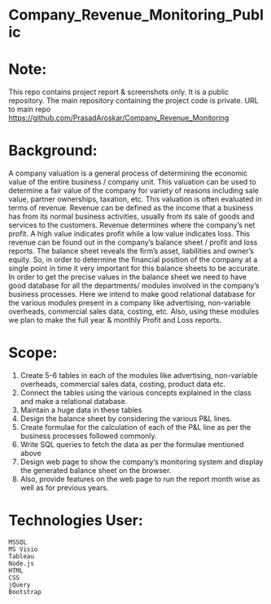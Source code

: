 # Company_Revenue_Monitoring_Public

# Note:
This repo contains project report & screenshots only. It is a public repository. The main repository containing the project code is private. URL to main repo https://github.com/PrasadAroskar/Company_Revenue_Monitoring

# Background: 
A company valuation is a general process of determining the economic value of the entire business / company unit. This valuation can be used to determine a fair value of the company for variety of reasons including sale value, partner ownerships, taxation, etc. This valuation is often evaluated in terms of revenue. Revenue can be defined as the income that a business has from its normal business activities, usually from its sale of goods and services to the customers. Revenue determines where the company’s net profit. A high value indicates profit while a low value indicates loss. This revenue can be found out in the company’s balance sheet / profit and loss reports. The balance sheet reveals the firm’s asset, liabilities and owner’s equity. So, in order to determine the financial position of the company at a single point in time it very important for this balance sheets to be accurate. In order to get the precise values in the balance sheet we need to have good database for all the departments/ modules involved in the company’s business processes. Here we intend to make good relational database for the various modules present in a company like advertising, non-variable overheads, commercial sales data, costing, etc. Also, using these modules we plan to make the full year & monthly Profit and Loss reports.

# Scope:
1. Create 5-6 tables in each of the modules like advertising, non-variable overheads, commercial sales data, costing, product data etc. 
2. Connect the tables using the various concepts explained in the class and make a relational database.
3. Maintain a huge data in these tables
4. Design the balance sheet by considering the various P&L lines.
5. Create formulae for the calculation of each of the P&L line as per the business processes followed commonly.
6. Write SQL queries to fetch the data as per the formulae mentioned above
7. Design web page to show the company’s monitoring system and display the generated balance sheet on the browser.
8. Also, provide features on the web page to run the report month wise as well as for previous years. 

# Technologies User:

    MSSQL 
    MS Visio 
    Tableau
    Node.js
    HTML
    CSS
    jQuery
    Bootstrap
